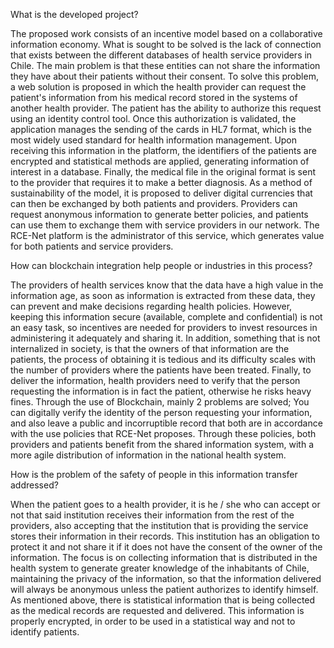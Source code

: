 What is the developed project?

The proposed work consists of an incentive model based on a collaborative information economy. What is sought to be solved is the lack of connection that exists between the different databases of health service providers in Chile. The main problem is that these entities can not share the information they have about their patients without their consent.
To solve this problem, a web solution is proposed in which the health provider can request the patient's information from his medical record stored in the systems of another health provider. The patient has the ability to authorize this request using an identity control tool. Once this authorization is validated, the application manages the sending of the cards in HL7 format, which is the most widely used standard for health information management.
Upon receiving this information in the platform, the identifiers of the patients are encrypted and statistical methods are applied, generating information of interest in a database.
Finally, the medical file in the original format is sent to the provider that requires it to make a better diagnosis. As a method of sustainability of the model, it is proposed to deliver digital currencies that can then be exchanged by both patients and providers. Providers can request anonymous information to generate better policies, and patients can use them to exchange them with service providers in our network.
The RCE-Net platform is the administrator of this service, which generates value for both patients and service providers.

How can blockchain integration help people or industries in this process?

The providers of health services know that the data have a high value in the information age, as soon as information is extracted from these data, they can prevent and make decisions regarding health policies. However, keeping this information secure (available, complete and confidential) is not an easy task, so incentives are needed for providers to invest resources in administering it adequately and sharing it. In addition, something that is not internalized in society, is that the owners of that information are the patients, the process of obtaining it is tedious and its difficulty scales with the number of providers where the patients have been treated. Finally, to deliver the information, health providers need to verify that the person requesting the information is in fact the patient, otherwise he risks heavy fines.
Through the use of Blockchain, mainly 2 problems are solved; You can digitally verify the identity of the person requesting your information, and also leave a public and incorruptible record that both are in accordance with the use policies that RCE-Net proposes. Through these policies, both providers and patients benefit from the shared information system, with a more agile distribution of information in the national health system.

How is the problem of the safety of people in this information transfer addressed?

When the patient goes to a health provider, it is he / she who can accept or not that said institution receives their information from the rest of the providers, also accepting that the institution that is providing the service stores their information in their records. This institution has an obligation to protect it and not share it if it does not have the consent of the owner of the information.
The focus is on collecting information that is distributed in the health system to generate greater knowledge of the inhabitants of Chile, maintaining the privacy of the information, so that the information delivered will always be anonymous unless the patient authorizes to identify himself.
As mentioned above, there is statistical information that is being collected as the medical records are requested and delivered. This information is properly encrypted, in order to be used in a statistical way and not to identify patients.




